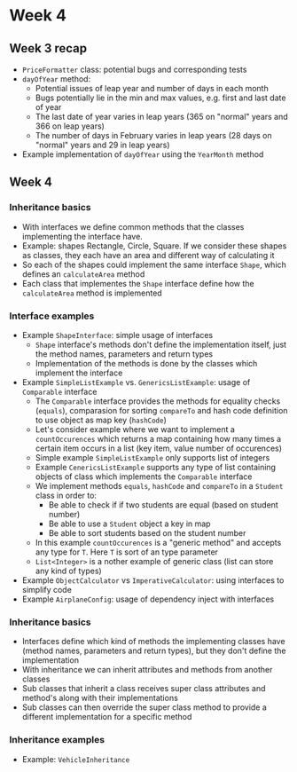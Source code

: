 # Week 4

## Week 3 recap

- `PriceFormatter` class: potential bugs and corresponding tests
- `dayOfYear` method:
  - Potential issues of leap year and number of days in each month
  - Bugs potentially lie in the min and max values, e.g. first and last date of year
  - The last date of year varies in leap years (365 on "normal" years and 366 on leap years)
  - The number of days in February varies in leap years (28 days on "normal" years and 29 in leap years)
- Example implementation of `dayOfYear` using the `YearMonth` method

## Week 4

### Inheritance basics

- With interfaces we define common methods that the classes implementing the interface have.
- Example: shapes Rectangle, Circle, Square. If we consider these shapes as classes, they each have an area and different way of calculating it
- So each of the shapes could implement the same interface `Shape`, which defines an `calculateArea` method
- Each class that implementes the `Shape` interface define how the `calculateArea` method is implemented

### Interface examples

- Example `ShapeInterface`: simple usage of interfaces
  - `Shape` interface's methods don't define the implementation itself, just the method names, parameters and return types
  - Implementation of the methods is done by the classes which implement the interface
- Example `SimpleListExample` vs. `GenericsListExample`: usage of `Comparable` interface
  - The `Comparable` interface provides the methods for equality checks (`equals`), comparasion for sorting `compareTo` and hash code definition to use object as map key (`hashCode`)
  - Let's consider example where we want to implement a `countOccurences` which returns a map containing how many times a certain item occurs in a list (key item, value number of occurences)
  - Simple example `SimpleListExample` only supports list of integers
  - Example `CenericsListExample` supports any type of list containing objects of class which implements the `Comparable` interface
  - We implement methods `equals`, `hashCode` and `compareTo` in a `Student` class in order to:
    - Be able to check if if two students are equal (based on student number)
    - Be able to use a `Student` object a key in map
    - Be able to sort students based on the student number
  - In this example `countOccurences` is a "generic method" and accepts any type for `T`. Here `T` is sort of an type parameter
  - `List<Integer>` is a nother example of generic class (list can store any kind of types)
- Example `ObjectCalculator` vs `ImperativeCalculator`: using interfaces to simplify code
- Example `AirplaneConfig`: usage of dependency inject with interfaces

### Inheritance basics

- Interfaces define which kind of methods the implementing classes have (method names, parameters and return types), but they don't define the implementation
- With inheritance we can inherit attributes and methods from another classes
- Sub classes that inherit a class receives super class attributes and method's along with their implementations
- Sub classes can then override the super class method to provide a different implementation for a specific method

### Inheritance examples

- Example: `VehicleInheritance`
